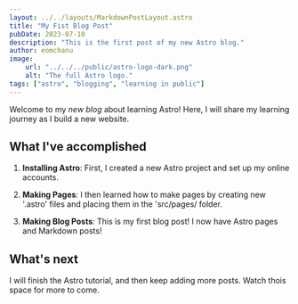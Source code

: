 ```yaml
---
layout: ../../layouts/MarkdownPostLayout.astro
title: "My Fist Blog Post"
pubDate: 2023-07-10
description: "This is the first post of my new Astro blog."
author: eomchanu
image:
    url: "../../../public/astro-logo-dark.png"
    alt: "The full Astro logo."
tags: ["astro", "blogging", "learning in public"]
---
```


Welcome to my _new blog_ about learning Astro! Here, I will share my learning journey as I build a new website.

## What I've accomplished

1. **Installing Astro**: First, I created a new Astro project and set up my online accounts.

2. **Making Pages**: I then learned how to make pages by creating new '.astro' files and placing them in the 'src/pages/ folder.

3. **Making Blog Posts**: This is my first blog post! I now have Astro pages and Markdown posts!

## What's next

I will finish the Astro tutorial, and then keep adding more posts. Watch thois space for more to come.